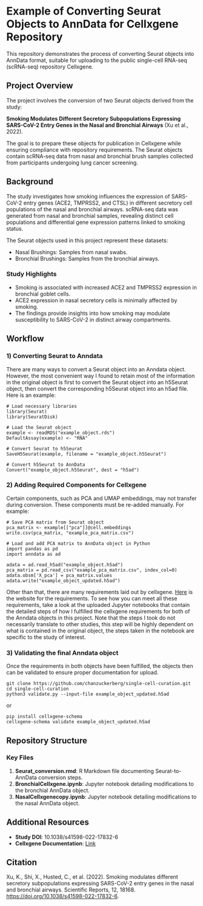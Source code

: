 # Example of Converting Seurat Objects to AnnData for Cellxgene Repository
This repository demonstrates the process of converting Seurat objects into AnnData format, suitable for uploading to the public single-cell RNA-seq (scRNA-seq) repository Cellxgene.

## Project Overview
The project involves the conversion of two Seurat objects derived from the study:

**Smoking Modulates Different Secretory Subpopulations Expressing SARS-CoV-2 Entry Genes in the Nasal and Bronchial Airways** (Xu et al., 2022).

The goal is to prepare these objects for publication in Cellxgene while ensuring compliance with repository requirements. The Seurat objects contain scRNA-seq data from nasal and bronchial brush samples collected from participants undergoing lung cancer screening.

## Background
The study investigates how smoking influences the expression of SARS-CoV-2 entry genes (ACE2, TMPRSS2, and CTSL) in different secretory cell populations of the nasal and bronchial airways. scRNA-seq data was generated from nasal and bronchial samples, revealing distinct cell populations and differential gene expression patterns linked to smoking status.

The Seurat objects used in this project represent these datasets:
- Nasal Brushings: Samples from nasal swabs.
- Bronchial Brushings: Samples from the bronchial airways.

### Study Highlights
- Smoking is associated with increased ACE2 and TMPRSS2 expression in bronchial goblet cells.
- ACE2 expression in nasal secretory cells is minimally affected by smoking.
- The findings provide insights into how smoking may modulate susceptibility to SARS-CoV-2 in distinct airway compartments.


## Workflow
### 1) Converting Seurat to Anndata
There are many ways to convert a Seurat object into an Anndata object. However, the most convenient way I found to retain most of the information in the original object is first to convert the Seurat object into an h5Seurat object, then convert the corresponding h5Seurat object into an h5ad file. Here is an example:
```
# Load necessary libraries
library(Seurat)
library(SeuratDisk)

# Load the Seurat object
example <- readRDS("example_object.rds")
DefaultAssay(example) <- "RNA"

# Convert Seurat to h5Seurat
SaveH5Seurat(example, filename = "example_object.h5Seurat")

# Convert h5Seurat to AnnData
Convert("example_object.h5Seurat", dest = "h5ad")
```

### 2) Adding Required Components for Cellxgene
Certain components, such as PCA and UMAP embeddings, may not transfer during conversion. These components must be re-added manually. For example:
```
# Save PCA matrix from Seurat object
pca_matrix <- example[["pca"]]@cell.embeddings
write.csv(pca_matrix, "example_pca_matrix.csv")

# Load and add PCA matrix to AnnData object in Python
import pandas as pd
import anndata as ad

adata = ad.read_h5ad("example_object.h5ad")
pca_matrix = pd.read_csv("example_pca_matrix.csv", index_col=0)
adata.obsm['X_pca'] = pca_matrix.values
adata.write("example_object_updated.h5ad")
```

Other than that, there are many requirements laid out by cellxgene. [Here](https://cellxgene.cziscience.com/docs/032__Contribute%20and%20Publish%20Data) is the website for the requirements.
To see how you can meet all these requirements, take a look at the uploaded Jupyter notebooks that contain the detailed steps of how I fulfilled the cellxgene requirements for both of the Anndata objects in this project. Note that the steps I took do not necessarily translate to other studies, this step will be highly dependent on what is contained in the original object, the steps taken in the notebook are specific to the study of interest. 

### 3) Validating the final Anndata object
Once the requirements in both objects have been fulfilled, the objects then can be validated to ensure proper documentation for upload. 
```
git clone https://github.com/chanzuckerberg/single-cell-curation.git
cd single-cell-curation
python3 validate.py --input-file example_object_updated.h5ad
```
or
```
pip install cellxgene-schema
cellxgene-schema validate example_object_updated.h5ad
```

## Repository Structure
### Key Files
1. **Seurat_conversion.rmd**: R Markdown file documenting Seurat-to-AnnData conversion steps.
2. **BronchialCellxgene.ipynb**: Jupyter notebook detailing modifications to the bronchial AnnData object.
3. **NasalCellxgenecopy.ipynb**: Jupyter notebook detailing modifications to the nasal AnnData object.

## Additional Resources
- **Study DOI**: 10.1038/s41598-022-17832-6
- **Cellxgene Documentation**: [Link](https://cellxgene.cziscience.com/docs/032__Contribute%20and%20Publish%20Data)

## Citation
Xu, K., Shi, X., Husted, C., et al. (2022). Smoking modulates different secretory subpopulations expressing SARS-CoV-2 entry genes in the nasal and bronchial airways. Scientific Reports, 12, 18168. https://doi.org/10.1038/s41598-022-17832-6.
